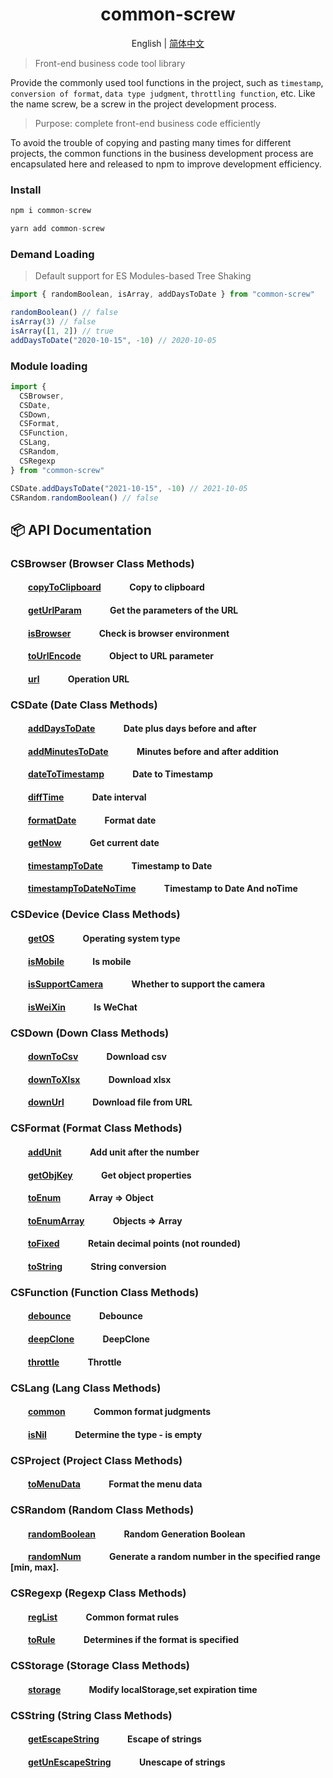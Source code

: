  <h1 align="center">common-screw</h1>
<div align="center">

English | [简体中文](./README-zh_CN.md)

</div>

> Front-end business code tool library

Provide the commonly used tool functions in the project, such as `timestamp`, `conversion of format`, `data type judgment`, `throttling function`, etc. Like the name screw, be a screw in the project development process.

> Purpose: complete front-end business code efficiently

To avoid the trouble of copying and pasting many times for different projects, the common functions in the business development process are encapsulated here and released to npm to improve development efficiency.

### Install

```js
npm i common-screw

```

```js
yarn add common-screw

```

### Demand Loading

> Default support for ES Modules-based Tree Shaking

```js
import { randomBoolean, isArray, addDaysToDate } from "common-screw"

randomBoolean() // false
isArray(3) // false
isArray([1, 2]) // true
addDaysToDate("2020-10-15", -10) // 2020-10-05
```

### Module loading

```js
import {
  CSBrowser,
  CSDate,
  CSDown,
  CSFormat,
  CSFunction,
  CSLang,
  CSRandom,
  CSRegexp
} from "common-screw"

CSDate.addDaysToDate("2021-10-15", -10) // 2021-10-05
CSRandom.randomBoolean() // false
```

## :package: API Documentation

### CSBrowser (Browser Class Methods)

#### &emsp;&emsp;[copyToClipboard](https://github.com/giseles/common-screw/blob/main/src/browser/copyToClipboard.ts) &emsp;&emsp;&emsp;Copy to clipboard

#### &emsp;&emsp;[getUrlParam](https://github.com/giseles/common-screw/blob/main/src/browser/getUrlParam.ts) &emsp;&emsp;&emsp;Get the parameters of the URL

#### &emsp;&emsp;[isBrowser](https://github.com/giseles/common-screw/blob/main/src/browser/isBrowser.ts) &emsp;&emsp;&emsp;Check is browser environment

#### &emsp;&emsp;[toUrlEncode](https://github.com/giseles/common-screw/blob/main/src/browser/toUrlEncode.ts) &emsp;&emsp;&emsp;Object to URL parameter

#### &emsp;&emsp;[url](https://github.com/giseles/common-screw/blob/main/src/browser/url.ts) &emsp;&emsp;&emsp;Operation URL

### CSDate (Date Class Methods)

#### &emsp;&emsp;[addDaysToDate](https://github.com/giseles/common-screw/blob/main/src/date/addDaysToDate.ts) &emsp;&emsp;&emsp;Date plus days before and after

#### &emsp;&emsp;[addMinutesToDate](https://github.com/giseles/common-screw/blob/main/src/date/addMinutesToDate.ts) &emsp;&emsp;&emsp;Minutes before and after addition

#### &emsp;&emsp;[dateToTimestamp](https://github.com/giseles/common-screw/blob/main/src/date/dateToTimestamp.ts) &emsp;&emsp;&emsp;Date to Timestamp

#### &emsp;&emsp;[diffTime](https://github.com/giseles/common-screw/blob/main/src/date/diffTime.ts) &emsp;&emsp;&emsp;Date interval

#### &emsp;&emsp;[formatDate](https://github.com/giseles/common-screw/blob/main/src/date/formatDate.ts) &emsp;&emsp;&emsp;Format date

#### &emsp;&emsp;[getNow](https://github.com/giseles/common-screw/blob/main/src/date/getNow.ts) &emsp;&emsp;&emsp;Get current date

#### &emsp;&emsp;[timestampToDate](https://github.com/giseles/common-screw/blob/main/src/date/timestampToDate.ts) &emsp;&emsp;&emsp;Timestamp to Date

#### &emsp;&emsp;[timestampToDateNoTime](https://github.com/giseles/common-screw/blob/main/src/date/timestampToDateNoTime.ts) &emsp;&emsp;&emsp;Timestamp to Date And noTime  

### CSDevice (Device Class Methods)

#### &emsp;&emsp;[getOS](https://github.com/giseles/common-screw/blob/main/src/device/getOS.ts) &emsp;&emsp;&emsp;Operating system type

#### &emsp;&emsp;[isMobile](https://github.com/giseles/common-screw/blob/main/src/device/isMobile.ts) &emsp;&emsp;&emsp;Is mobile

#### &emsp;&emsp;[isSupportCamera](https://github.com/giseles/common-screw/blob/main/src/device/isSupportCamera.ts) &emsp;&emsp;&emsp;Whether to support the camera

#### &emsp;&emsp;[isWeiXin](https://github.com/giseles/common-screw/blob/main/src/device/isWeiXin.ts) &emsp;&emsp;&emsp;Is WeChat

### CSDown (Down Class Methods)

#### &emsp;&emsp;[downToCsv](https://github.com/giseles/common-screw/blob/main/src/down/downToCsv.ts) &emsp;&emsp;&emsp;Download csv

#### &emsp;&emsp;[downToXlsx](https://github.com/giseles/common-screw/blob/main/src/down/downToXlsx.ts) &emsp;&emsp;&emsp;Download xlsx

#### &emsp;&emsp;[downUrl](https://github.com/giseles/common-screw/blob/main/src/down/downUrl.ts) &emsp;&emsp;&emsp;Download file from URL

### CSFormat (Format Class Methods)

#### &emsp;&emsp;[addUnit](https://github.com/giseles/common-screw/blob/main/src/format/addUnit.ts) &emsp;&emsp;&emsp;Add unit after the number

#### &emsp;&emsp;[getObjKey](https://github.com/giseles/common-screw/blob/main/src/format/getObjKey.ts) &emsp;&emsp;&emsp;Get object properties

#### &emsp;&emsp;[toEnum](https://github.com/giseles/common-screw/blob/main/src/format/toEnum.ts) &emsp;&emsp;&emsp;Array => Object

#### &emsp;&emsp;[toEnumArray](https://github.com/giseles/common-screw/blob/main/src/format/toEnumArray.ts) &emsp;&emsp;&emsp;Objects => Array

#### &emsp;&emsp;[toFixed](https://github.com/giseles/common-screw/blob/main/src/format/toFixed.ts) &emsp;&emsp;&emsp;Retain decimal points (not rounded)

#### &emsp;&emsp;[toString](https://github.com/giseles/common-screw/blob/main/src/format/toString.ts) &emsp;&emsp;&emsp;String conversion

### CSFunction (Function Class Methods)

#### &emsp;&emsp;[debounce](https://github.com/giseles/common-screw/blob/main/src/function/debounce.ts) &emsp;&emsp;&emsp;Debounce

#### &emsp;&emsp;[deepClone](https://github.com/giseles/common-screw/blob/main/src/function/deepClone.ts) &emsp;&emsp;&emsp;DeepClone

#### &emsp;&emsp;[throttle](https://github.com/giseles/common-screw/blob/main/src/function/throttle.ts) &emsp;&emsp;&emsp;Throttle

### CSLang (Lang Class Methods)

#### &emsp;&emsp;[common](https://github.com/giseles/common-screw/blob/main/src/lang/common.ts) &emsp;&emsp;&emsp;Common format judgments

#### &emsp;&emsp;[isNil](https://github.com/giseles/common-screw/blob/main/src/lang/isNil.ts) &emsp;&emsp;&emsp;Determine the type - is empty

### CSProject (Project Class Methods)

#### &emsp;&emsp;[toMenuData](https://github.com/giseles/common-screw/blob/main/src/project/toMenuData.ts) &emsp;&emsp;&emsp;Format the menu data

### CSRandom (Random Class Methods)

#### &emsp;&emsp;[randomBoolean](https://github.com/giseles/common-screw/blob/main/src/random/randomBoolean.ts) &emsp;&emsp;&emsp;Random Generation Boolean

#### &emsp;&emsp;[randomNum](https://github.com/giseles/common-screw/blob/main/src/random/randomNum.ts) &emsp;&emsp;&emsp;Generate a random number in the specified range [min, max].

### CSRegexp (Regexp Class Methods)

#### &emsp;&emsp;[regList](https://github.com/giseles/common-screw/blob/main/src/regexp/regList.ts) &emsp;&emsp;&emsp;Common format rules

#### &emsp;&emsp;[toRule](https://github.com/giseles/common-screw/blob/main/src/regexp/toRule.ts) &emsp;&emsp;&emsp;Determines if the format is specified

### CSStorage (Storage Class Methods)

#### &emsp;&emsp;[storage](https://github.com/giseles/common-screw/blob/main/src/storage/storage.ts) &emsp;&emsp;&emsp;Modify localStorage,set expiration time

### CSString (String Class Methods)

#### &emsp;&emsp;[getEscapeString](https://github.com/giseles/common-screw/blob/main/src/string/getEscapeString.ts) &emsp;&emsp;&emsp;Escape of strings

#### &emsp;&emsp;[getUnEscapeString](https://github.com/giseles/common-screw/blob/main/src/string/getUnEscapeString.ts) &emsp;&emsp;&emsp;Unescape of strings
